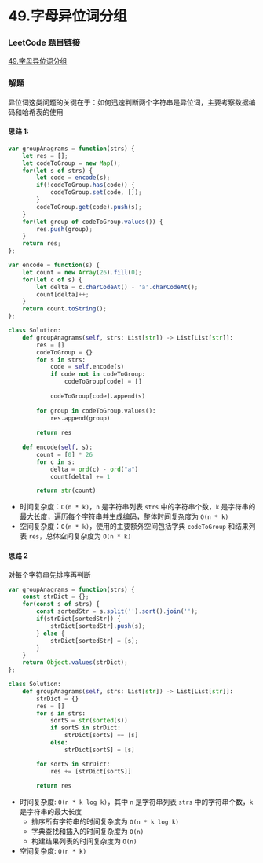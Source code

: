 # 49.字母异位词分组

### LeetCode 题目链接

[49.字母异位词分组](https://leetcode.cn/problems/group-anagrams/)

### 解题

异位词这类问题的关键在于：如何迅速判断两个字符串是异位词，主要考察数据编码和哈希表的使用

#### 思路 1: 

```js
var groupAnagrams = function(strs) {
    let res = [];
    let codeToGroup = new Map();
    for(let s of strs) {
        let code = encode(s);
        if(!codeToGroup.has(code)) {
            codeToGroup.set(code, []);
        }
        codeToGroup.get(code).push(s);
    }
    for(let group of codeToGroup.values()) {
        res.push(group);
    }
    return res;
};

var encode = function(s) {
    let count = new Array(26).fill(0);
    for(let c of s) {
        let delta = c.charCodeAt() - 'a'.charCodeAt();
        count[delta]++;
    }
    return count.toString();
};
```
```python
class Solution:
    def groupAnagrams(self, strs: List[str]) -> List[List[str]]:
        res = []
        codeToGroup = {}
        for s in strs:
            code = self.encode(s)
            if code not in codeToGroup:
                codeToGroup[code] = []
            
            codeToGroup[code].append(s)
        
        for group in codeToGroup.values():
            res.append(group)
        
        return res
    
    def encode(self, s):
        count = [0] * 26
        for c in s:
            delta = ord(c) - ord("a")
            count[delta] += 1

        return str(count)
```
- 时间复杂度：`O(n * k)`，`n` 是字符串列表 `strs` 中的字符串个数，`k` 是字符串的最大长度，遍历每个字符串并生成编码，整体时间复杂度为 `O(n * k)`
- 空间复杂度：`O(n * k)`，使用的主要额外空间包括字典 `codeToGroup` 和结果列表 `res`，总体空间复杂度为 `O(n * k)`

#### 思路 2

对每个字符串先排序再判断

```js
var groupAnagrams = function(strs) {
    const strDict = {};
    for(const s of strs) {
        const sortedStr = s.split('').sort().join('');
        if(strDict[sortedStr]) {
            strDict[sortedStr].push(s);
        } else {
            strDict[sortedStr] = [s];
        }
    }
    return Object.values(strDict);
};
```
```python
class Solution:
    def groupAnagrams(self, strs: List[str]) -> List[List[str]]:
        strDict = {}
        res = []
        for s in strs:
            sortS = str(sorted(s))
            if sortS in strDict:
                strDict[sortS] += [s]
            else:
                strDict[sortS] = [s]

        for sortS in strDict:
            res += [strDict[sortS]]
        
        return res
```
- 时间复杂度: `O(n * k log k)`，其中 `n` 是字符串列表 `strs` 中的字符串个数，`k` 是字符串的最大长度
  - 排序所有字符串的时间复杂度为 `O(n * k log k)`
  - 字典查找和插入的时间复杂度为 `O(n)`
  - 构建结果列表的时间复杂度为 `O(n)`
- 空间复杂度: `O(n * k)`
